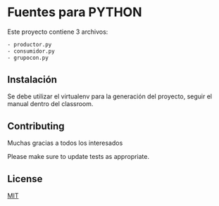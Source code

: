# Fuentes para PYTHON

Este proyecto contiene 3 archivos:

```bash
- productor.py
- consumidor.py
- grupocon.py

```

## Instalación

Se debe utilizar el virtualenv para la generación del proyecto, seguir el manual dentro del classroom.


## Contributing
Muchas gracias a todos los interesados

Please make sure to update tests as appropriate.

## License
[MIT](https://choosealicense.com/licenses/mit/)
